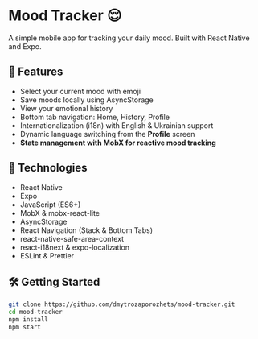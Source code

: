 # Mood Tracker 😌

A simple mobile app for tracking your daily mood. Built with React Native and Expo.

## 📱 Features

- Select your current mood with emoji
- Save moods locally using AsyncStorage
- View your emotional history
- Bottom tab navigation: Home, History, Profile
- Internationalization (i18n) with English & Ukrainian support
- Dynamic language switching from the **Profile** screen
- **State management with MobX for reactive mood tracking**

## 🚀 Technologies

- React Native
- Expo
- JavaScript (ES6+)
- MobX & mobx-react-lite
- AsyncStorage
- React Navigation (Stack & Bottom Tabs)
- react-native-safe-area-context
- react-i18next & expo-localization
- ESLint & Prettier

## 🛠️ Getting Started

```bash
git clone https://github.com/dmytrozaporozhets/mood-tracker.git
cd mood-tracker
npm install
npm start
